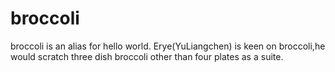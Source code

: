 # broccoli
broccoli is an alias for hello world.
Erye(YuLiangchen) is keen on broccoli,he would scratch three dish broccoli other than four plates as a suite.
